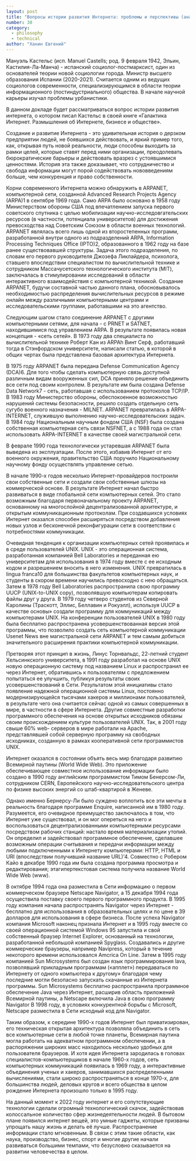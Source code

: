 ```yaml
---
layout: post
title: "Вопросы истории развития Интернета: проблемы и перспективы (анализ на основе трудов М. Кастельса)"
number: 30
category:
  - philosophy
  - technical
author: "Ханин Евгений"
---
```


Мануэль Кастельс (исп. Manuel Castells; род. 9 февраля 1942, Эльин, Кастилия-Ла-Манча) - испанский социолог-постмарксист, один из основателей теории новой социологии города. Министр высшего образования Испании (2020-2021). Считается одним из ведущих социологов современности, специализирующимся в области теории информационного (постиндустриального) общества. В начале научной карьеры изучал проблемы урбанистики.

В данном докладе будет рассматриваться вопрос истории развития интернета, о котором писал Кастельс в своей книге «Галактика Интернет. Размышления об Интернете, бизнесе и обществе».

Создание и развитие Интернета - это удивительная история о дерзком предприятии людей, не боявшихся действовать, и яркий пример того, как, открывая путь новой реальности, люди способны выходить за рамки целей, которые ставят перед ними организации, преодолевать бюрократические барьеры и действовать вразрез с устоявшимися ценностями. История эта также доказывает, что сотрудничество и свобода информации могут порой содействовать нововведениям больше, чем конкуренция и право собственности.

Корни современного Интернета можно обнаружить в ARPANET, компьютерной сети, созданной Advanced Research Projects Agency (ARPA)1 в сентябре 1969 года. Само ARPA было основано в 1958 году Министерством обороны США под впечатлением запуска первого советского спутника с целью мобилизации научно-исследовгательских ресурсов (в частности, потенциала университетов) для достижения превосходства над Советским Союзом в области военных технологий. ARPANET являлась всего лишь одной из второстепенных программ, разработанной внутри одного из подразделений ARPA, Information Processing Techniques Office (IPTO)2, образованного в 1962 году на базе ранее существовавшей структуры. Задача этого подразделения, по словам его первого руководителя Джозефа Ликлайдера, психолога, ставшего впоследствии специалистом по вычислительной технике и сотрудником Массачусетского технологического института (MIT), заключалась в стимулировании исследований в области интерактивного взаимодействия с компьютерной техникой. Создание ARPANET, будучи составной частью данного плана, обосновывалось необходимостью распределения вычислительных ресурсов в режиме онлайн между различными компьютерными центрами и исследовательскими группами, работавшими на это агентство.

Следующим шагом стало соединение ARPANET с другими компьютерными сетями, для начала - с PRNET и SATNET, находившимися под управлением ARPA. В результате появилась новая концепция - «сеть сетей». В 1973 году два специалиста по вычислительной технике Роберт Кан из ARPAh Винт Серф, работавший тогда в Стэнфордском университете, написали статью, в которой в общих чертах была представлена базовая архитектура Интернета.

В 1975 году ARPANET была передана Defense Communication Agency (DCA)6. Для того чтобы сделать компьютерную связь доступной различным видам вооруженных сил, DCA приняло решение объединить все сети под своим контролем. В результате им была создана Defense Data Network7 - сеть, работавшая с использованием протоколов TCP/IP. В 1983 году Министерство обороны, обеспокоенное возможностью нарушений системы безопасности, решило создать отдельную сеть сугубо военного назначения - MILNET. ARPANET превратилась в ARPA-INTERNET, служившую выполнению научно-исследовательских задач. В 1984 году Национальным научным фондом США (NSF) была создана собственная компьютерная сеть связи NSFNET, a c 1988 года он стал использовать ARPA-INTERNET в качестве своей магистральной сети.

В феврале 1990 года технологически устаревшая ARPANET была выведена из эксплуатации. После этого, избавив Интернет от его военного окружения, правительство США поручило Национальному научному фонду осуществлять управление сетью.

В начале 1990-х годов несколько Интернет-провайдеров построили свои собственные сети и создали свои собственные шлюзы на коммерческой основе. В результате Интернет начал быстро развиваться в виде глобальной сети компьютерных сетей. Это стало возможным благодаря первоначальному проекту ARPANET, основанному на многослойной децентрализованной архитектуре, и открытым коммуникационным протоколам. При создавшихся условиях Интернет оказался способен расширяться посредством добавления новых узлов и бесконечной реконфигурации сети в соответствии с потребностями коммуникации.

Очевидная тенденция к организации компьютерных сетей проявилась и в среде пользователей UNIX. UNIX - это операционная система, разработанная компанией Bell Laboratories и переданная ею университетам для использования в 1974 году вместе с ее исходным кодом и разрешением вносить в него изменения. UNIX превратилась в lingua franca10 для большинства факультетов компьютерных наук, и студенты в скором времени научились превосходно с нею обращаться. Затем в 1978 году Bell Laboratories распространила свою программу UUCP (UNIX-to-UNIX copy), позволявшую компьютерам копировать файлы друг у друга. В 1979 году четверо студентов из Северной Каролины (Траскотт, Эллис, Беллавин и Рокуэлл), используя UUCP в качестве основы» создали программу для коммуникаций между компьютерами UNIX. На конференции пользователей UNIX в 1980 году была бесплатно распространена усовершенствованная версия этой программы, что позволило создать сеть компьютерной коммуникации Usenet News вне магистральной сети ARPANET и тем самым добиться значительного расширения практики компьютерной коммуникации.

Претворяя этот принцип в жизнь, Линус Торнвальдс, 22-летний студент Хельсинкского университета, в 1991 году разработал на основе UNIX новую операционную систему под названием Linux и распространил ее через Интернет, обратившись к пользователям с предложением попытаться ее улучшить, публикуя результаты своих усовершенствований в Сети. Результатом этой инициативы стало появление надежной операционной системы Linux, постоянно модернизирующейся тысячами хакеров и миллионами пользователей, в результате чего она считается сейчас одной из самых совершенных в мире, в частности в сфере Интернета. Другие совместные разработки программного обеспечения на основе открытых исходников обязаны своим происхождением культуре пользователей UNIX. Так, в 2001 году свыше 60% web- серверов в мире работали на Apache, представлявшей собой серверную программу на свободных исходниках, созданную в рамках кооперативной сети программистов UNIX.

Интернет оказался в состоянии объять весь мир благодаря развитию Всемирной паутины (World Wide Web). Это приложение обеспечивающее совместное использование информации было создано в 1990 году английским программистом Тимом Бенерсом-Ли, сотрудником CERN, Европейского научно-исследовательского центра по физике высоких энергий со штаб-квартирой в Женеве.

Однако именно Бернерсу-Ли было суждено воплотить все эти мечты в реальность благодаря программе Enquire, написанной им в 1980 году. Разумеется, его очевидное преимущество заключалось в том, что Интернет уже существовал, и он мог опереться на него и воспользоваться децентрализованными компьютерными ресурсами посредством рабочих станций: настало время материализации утопий. Он определил и задействовал программное обеспечение, сделавшее возможным операции считывания и передачи информации между любыми подключенными к Интернету компьютерами: HTTP, HTML и URI (впоследствии получивший название URL)'4. Совместно с Робером Кайо в декабре 1990 года им была создана программа просмотра и редактирования; этагипертекстовая система получила название World Wide Web (www).

В октябре 1994 года она разместила в Сети информацию о первом коммерческом браузере Netscape Navigator, а 15 декабря 1994 года осуществила поставку своего первого программного продукта. В 1995 году компания начала распространять Navigator через Интернет - бесплатно для использования в образовательных целях и по цене в 39 долларов для использования в сфере бизнеса. После успеха Navigator компания Microsoft наконец признала Интернет и в 1995 году вместе со своей операционной системой Windows 95 запустила и свой собственный браузер Internet Explorer, основанный на технологии, разработанной небольшой компанией Spyglass. Создавались и другие коммерческие браузеры, например Navipress, который в течение некоторого времени использовался Amcrica On Line. Затем в 1995 году компанией Sun Microsystems был создан язык программирования lava, позволявший прикладным программам («апплет») передаваться по Интернету от одного компьютера к другому» благодаря чему последние могли безопасно запускать скачанные из Интернета программы. Sun Microsystems бесплатно распространила программное обеспечение Java через Интернет, расширив область приложений Всемирной паутины, a Netscape включила Java в свою программу Navigator В 1998 году, в условиях конкурентной борьбы с Microsoft, Netscape разместила в Сети исходный код для Navigator.

Таким образом, к середине 1990-х годов Интернет был приватизирован, его техническая открытая архитектура позволяла объединить в сеть все компьютерные сети в любой точке планеты, Всемирная паутина могла работать на адекватном программном обеспечении, а в распоряжении широких масс находилось несколько удобных для пользователя браузеров. И хотя идея Интернета зародилась в головах специалистов-компьютерщиков в начале 1960-х годов, сеть компьютерных коммуникаций появилась в 1969 году, а интерактивные объединения ученых и хакеров, занимавшихся распределенными вычислениями, стали широко распространяться в конце 1970-х, для большинства людей, деловых кругов и всего общества в целом рождение Интернета произошло только в 1995 году.

На данный момент к 2022 году интернет и его сопутствующие технологии сделали огромный технологический скачок, задействовав колоссальное количество сфер жизнедеятельности людей. В бытовом плане появился интернет вещей, это умные гаджеты, которые призваны упрощать нашу жизнь и делать её лучше. Распространение информации стало мгновенным. В связи с этим такие области, как наука, производство, бизнес, спорт и многие другие начали развиваться большими темпами, что безусловно сказывается на развитии человечества в целом.
